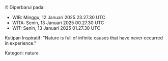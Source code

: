 ⏰ Diperbarui pada:
- WIB: Minggu, 12 Januari 2025 23.27.30 UTC
- WITA: Senin, 13 Januari 2025 00.27.30 UTC
- WIT: Senin, 13 Januari 2025 01.27.30 UTC

Kutipan Inspiratif:
"Nature is full of infinite causes that have never occurred in experience."


Kategori: nature


